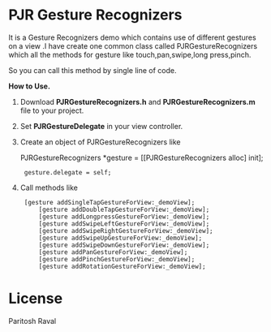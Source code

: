 PJR Gesture Recognizers
=====================

It is a Gesture Recognizers demo which contains use of different gestures on a view .I have create one common class called PJRGestureRecognizers which all the methods for gesture like touch,pan,swipe,long press,pinch.

So you can call this method by single line of code.

**How to Use.**

1) Download **PJRGestureRecognizers.h** and **PJRGestureRecognizers.m** file to your project.

2) Set **PJRGestureDelegate** in your view controller.

3) Create an object of PJRGestureRecognizers like

 	PJRGestureRecognizers *gesture = [[PJRGestureRecognizers alloc] init];

    	gesture.delegate = self;

4) Call methods like

	    [gesture addSingleTapGestureForView:_demoView];
            [gesture addDoubleTapGestureForView:_demoView];
            [gesture addLongpressGestureForView:_demoView];
            [gesture addSwipeLeftGestureForView:_demoView];
            [gesture addSwipeRightGestureForView:_demoView];
            [gesture addSwipeUpGestureForView:_demoView];
            [gesture addSwipeDownGestureForView:_demoView];
            [gesture addPanGestureForView:_demoView];
            [gesture addPinchGestureForView:_demoView];
            [gesture addRotationGestureForView:_demoView];


 
    
License
=====================
Paritosh Raval


